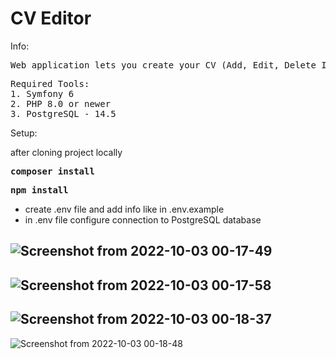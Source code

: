 <h1>
    CV Editor
</h1>

<p>
Info:
</p>
<pre>
Web application lets you create your CV (Add, Edit, Delete Information and Print CV)
</pre>
<pre>
Required Tools:
1. Symfony 6
2. PHP 8.0 or newer
3. PostgreSQL - 14.5
</pre>

<p>
Setup:
</p>
after cloning project locally
<pre>
<b>composer install</b>
</pre>
<pre>
<b>npm install</b>
</pre>
<ul>
<li>create .env file and add info like in .env.example</li>
<li>in .env file configure connection to PostgreSQL database</li>
</ul>






![Screenshot from 2022-10-03 00-17-49](https://user-images.githubusercontent.com/104777801/193477112-02d7c276-20af-4faa-b5b5-94fcf67dfc4b.png)
---
![Screenshot from 2022-10-03 00-17-58](https://user-images.githubusercontent.com/104777801/193477118-86c0163a-ed29-4482-8094-5ff38c77b181.png)
---
![Screenshot from 2022-10-03 00-18-37](https://user-images.githubusercontent.com/104777801/193477125-edbdbe17-38b0-4ad4-a060-eef0934e556a.png)
---
![Screenshot from 2022-10-03 00-18-48](https://user-images.githubusercontent.com/104777801/193477131-dcc98d38-8a75-45ad-af3a-7c5b75648376.png)





